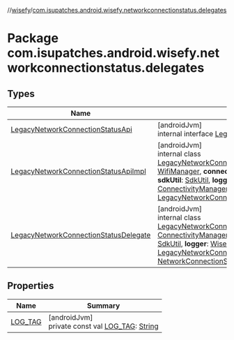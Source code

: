 //[wisefy](../../index.md)/[com.isupatches.android.wisefy.networkconnectionstatus.delegates](index.md)

# Package com.isupatches.android.wisefy.networkconnectionstatus.delegates

## Types

| Name | Summary |
|---|---|
| [LegacyNetworkConnectionStatusApi](-legacy-network-connection-status-api/index.md) | [androidJvm]<br>internal interface [LegacyNetworkConnectionStatusApi](-legacy-network-connection-status-api/index.md) |
| [LegacyNetworkConnectionStatusApiImpl](-legacy-network-connection-status-api-impl/index.md) | [androidJvm]<br>internal class [LegacyNetworkConnectionStatusApiImpl](-legacy-network-connection-status-api-impl/index.md)(**wifiManager**: [WifiManager](https://developer.android.com/reference/kotlin/android/net/wifi/WifiManager.html), **connectivityManager**: [ConnectivityManager](https://developer.android.com/reference/kotlin/android/net/ConnectivityManager.html), **sdkUtil**: [SdkUtil](../com.isupatches.android.wisefy.util/-sdk-util/index.md), **logger**: [WisefyLogger](../com.isupatches.android.wisefy.logging/-wisefy-logger/index.md)?) : [ConnectivityManager.NetworkCallback](https://developer.android.com/reference/kotlin/android/net/ConnectivityManager.NetworkCallback.html), [LegacyNetworkConnectionStatusApi](-legacy-network-connection-status-api/index.md) |
| [LegacyNetworkConnectionStatusDelegate](-legacy-network-connection-status-delegate/index.md) | [androidJvm]<br>internal class [LegacyNetworkConnectionStatusDelegate](-legacy-network-connection-status-delegate/index.md)(**connectivityManager**: [ConnectivityManager](https://developer.android.com/reference/kotlin/android/net/ConnectivityManager.html), **wifiManager**: [WifiManager](https://developer.android.com/reference/kotlin/android/net/wifi/WifiManager.html), **sdkUtil**: [SdkUtil](../com.isupatches.android.wisefy.util/-sdk-util/index.md), **logger**: [WisefyLogger](../com.isupatches.android.wisefy.logging/-wisefy-logger/index.md)?, **impl**: [LegacyNetworkConnectionStatusApi](-legacy-network-connection-status-api/index.md)) : [NetworkConnectionStatusApi](../com.isupatches.android.wisefy.networkconnectionstatus/-network-connection-status-api/index.md) |

## Properties

| Name | Summary |
|---|---|
| [LOG_TAG](-l-o-g_-t-a-g.md) | [androidJvm]<br>private const val [LOG_TAG](-l-o-g_-t-a-g.md): [String](https://kotlinlang.org/api/latest/jvm/stdlib/kotlin/-string/index.html) |
